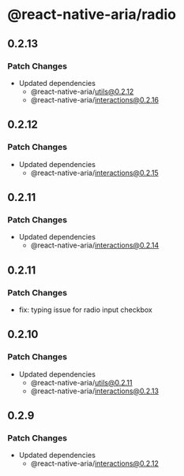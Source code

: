 # @react-native-aria/radio

## 0.2.13

### Patch Changes

- Updated dependencies
  - @react-native-aria/utils@0.2.12
  - @react-native-aria/interactions@0.2.16

## 0.2.12

### Patch Changes

- Updated dependencies
  - @react-native-aria/interactions@0.2.15

## 0.2.11

### Patch Changes

- Updated dependencies
  - @react-native-aria/interactions@0.2.14

## 0.2.11

### Patch Changes

- fix: typing issue for radio input checkbox

## 0.2.10

### Patch Changes

- Updated dependencies
  - @react-native-aria/utils@0.2.11
  - @react-native-aria/interactions@0.2.13

## 0.2.9

### Patch Changes

- Updated dependencies
  - @react-native-aria/interactions@0.2.12
